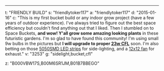 ---
t: "FRIENDLY BUILD"
s: "friendlytoker117"
a: "friendlytoker117"
d: "2015-01-16"
c: "This is my first bucket build or any indoor grow project (have a few years of outdoor experience). I've always tried to figure out the best space efficiency but couldn't find anything out that I liked. Then I stumbled on to Space Buckets, <strong>and wow! Y'all grow some amazing looking plants</strong> in these futuristic gardens. I'm so glad to have found this community! I'm using small 9w bulbs in the pictures but <strong>I will upgrade to proper <a href='http://www.amazon.com/gp/product/B00J7IOMCS/ref=as_li_tl?ie=UTF8&camp=1789&creative=390957&creativeASIN=B00J7IOMCS&linkCode=as2&tag=spacbuck-20&linkId=HIZCXETKN3XOMUBN'>23w CFL</a></strong> soon. I'm also betting on those <a href='http://www.amazon.com/gp/product/B00BPIWY28/ref=as_li_ss_tl?ie=UTF8&amp;camp=1789&amp;creative=390957&amp;creativeASIN=B00BPIWY28&amp;linkCode=as2&amp;tag=spacbuck-20'>5050SMD LED strips</a> for side-lighting, and a <a href='http://www.amazon.com/gp/product/B002R9RBO0/ref=as_li_tl?ie=UTF8&camp=1789&creative=390957&creativeASIN=B002R9RBO0&linkCode=as2&tag=spacbuck-20&linkId=7A2LO6CV2AZYV5CP'>12x12 fan</a> for exhaust."
v: "3253"
g: "sidelight,bucket,cfl"

z: "B000VBW17S,B00M6SR1JM,B01B7BBEGO"
